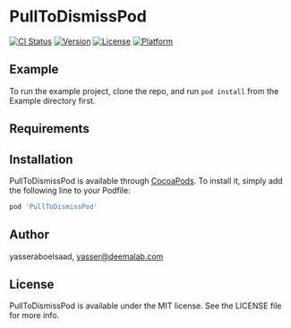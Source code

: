 # PullToDismissPod

[![CI Status](https://img.shields.io/travis/yasseraboelsaad/PullToDismissPod.svg?style=flat)](https://travis-ci.org/yasseraboelsaad/PullToDismissPod)
[![Version](https://img.shields.io/cocoapods/v/PullToDismissPod.svg?style=flat)](https://cocoapods.org/pods/PullToDismissPod)
[![License](https://img.shields.io/cocoapods/l/PullToDismissPod.svg?style=flat)](https://cocoapods.org/pods/PullToDismissPod)
[![Platform](https://img.shields.io/cocoapods/p/PullToDismissPod.svg?style=flat)](https://cocoapods.org/pods/PullToDismissPod)

## Example

To run the example project, clone the repo, and run `pod install` from the Example directory first.

## Requirements

## Installation

PullToDismissPod is available through [CocoaPods](https://cocoapods.org). To install
it, simply add the following line to your Podfile:

```ruby
pod 'PullToDismissPod'
```

## Author

yasseraboelsaad, yasser@deemalab.com

## License

PullToDismissPod is available under the MIT license. See the LICENSE file for more info.
